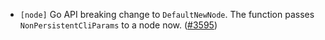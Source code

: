 - `[node]` Go API breaking change to `DefaultNewNode`. The function passes 
`NonPersistentCliParams` to a node now.
  ([\#3595](https://github.com/cometbft/cometbft/pull/3595))
